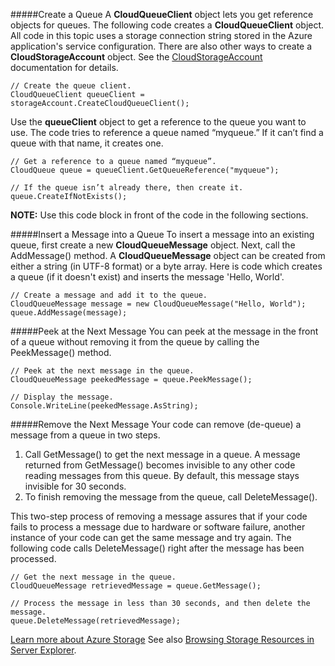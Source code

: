 #####Create a Queue
A **CloudQueueClient** object lets you get reference objects for queues. The following code creates a **CloudQueueClient** object. All code in this topic uses a storage connection string stored in the Azure application's service configuration. There are also other ways to create a **CloudStorageAccount** object. See the [CloudStorageAccount](http://msdn.microsoft.com/library/azure/microsoft.windowsazure.cloudstorageaccount_methods.aspx "CloudStorageAccount") documentation for details.

	// Create the queue client.
	CloudQueueClient queueClient = storageAccount.CreateCloudQueueClient();

Use the **queueClient** object to get a reference to the queue you want to use. The code tries to reference a queue named “myqueue.” If it can’t find a queue with that name, it creates one.

	// Get a reference to a queue named “myqueue”.
	CloudQueue queue = queueClient.GetQueueReference("myqueue");

	// If the queue isn’t already there, then create it.
	queue.CreateIfNotExists();

**NOTE:** Use this code block in front of the code in the following sections.

#####Insert a Message into a Queue
To insert a message into an existing queue, first create a new **CloudQueueMessage** object. Next, call the AddMessage() method. A **CloudQueueMessage** object can be created from either a string (in UTF-8 format) or a byte array. Here is code which creates a queue (if it doesn't exist) and inserts the message 'Hello, World'.

	// Create a message and add it to the queue.
	CloudQueueMessage message = new CloudQueueMessage("Hello, World");
	queue.AddMessage(message);

#####Peek at the Next Message
You can peek at the message in the front of a queue without removing it from the queue by calling the PeekMessage() method.

	// Peek at the next message in the queue.
	CloudQueueMessage peekedMessage = queue.PeekMessage();

	// Display the message.
	Console.WriteLine(peekedMessage.AsString);

#####Remove the Next Message
Your code can remove (de-queue) a message from a queue in two steps. 


1. Call GetMessage() to get the next message in a queue. A message returned from GetMessage() becomes invisible to any other code reading messages from this queue. By default, this message stays invisible for 30 seconds. 
2.	To finish removing the message from the queue, call DeleteMessage(). 

This two-step process of removing a message assures that if your code fails to process a message due to hardware or software failure, another instance of your code can get the same message and try again. The following code calls DeleteMessage() right after the message has been processed.

	// Get the next message in the queue.
	CloudQueueMessage retrievedMessage = queue.GetMessage();

	// Process the message in less than 30 seconds, and then delete the message.
	queue.DeleteMessage(retrievedMessage);

[Learn more about Azure Storage](http://azure.microsoft.com/documentation/services/storage/)
See also [Browsing Storage Resources in Server Explorer](http://msdn.microsoft.com/library/azure/ff683677.aspx).
